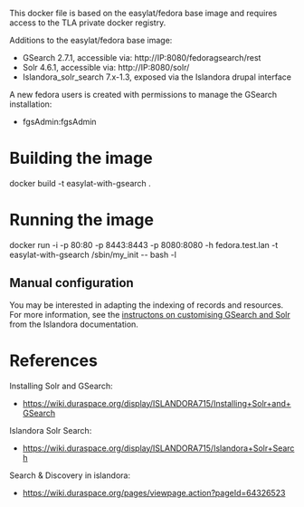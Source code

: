 This docker file is based on the easylat/fedora base image and requires access
to the TLA private docker registry.

Additions to the easylat/fedora base image:
 * GSearch 2.7.1, accessible via: http://IP:8080/fedoragsearch/rest
 * Solr 4.6.1, accessible via: http://IP:8080/solr/
 * Islandora_solr_search 7.x-1.3, exposed via the Islandora drupal interface

A new fedora users is created with permissions to manage the GSearch installation:
 * fgsAdmin:fgsAdmin

# Building the image #
docker build -t easylat-with-gsearch .

# Running the image #
docker run -i -p 80:80 -p 8443:8443 -p 8080:8080 -h fedora.test.lan -t easylat-with-gsearch /sbin/my_init -- bash -l

## Manual configuration ##

You may be interested in adapting the indexing of records and resources. For more information, see the [instructons on customising GSearch and Solr](https://wiki.duraspace.org/display/ISLANDORA714/Customizing+GSearch+and+Solr) from the Islandora documentation.

# References #

Installing Solr and GSearch:
 * https://wiki.duraspace.org/display/ISLANDORA715/Installing+Solr+and+GSearch

Islandora Solr Search:
 * https://wiki.duraspace.org/display/ISLANDORA715/Islandora+Solr+Search

Search & Discovery in islandora:
 * https://wiki.duraspace.org/pages/viewpage.action?pageId=64326523
